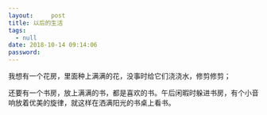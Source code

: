 ```yaml
---
layout:     post
title: 以后的生活
tags:
  - null
date: 2018-10-14 09:14:06
password:
---
```


我想有一个花房，里面种上满满的花，没事时给它们浇浇水，修剪修剪；

还要有一个书房，放上满满的书，都是喜欢的书。午后闲暇时躲进书房，有个小音响放着优美的旋律，就这样在洒满阳光的书桌上看书。